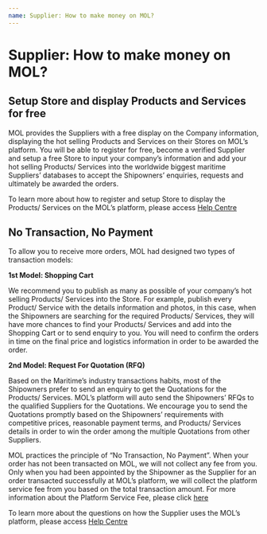 ```yaml
---
name: Supplier: How to make money on MOL?
---
```


# Supplier: How to make money on MOL?

## Setup Store and display Products and Services for free

MOL provides the Suppliers with a free display on the Company information, displaying the hot selling Products and Services on their Stores on MOL’s platform. You will be able to register for free, become a verified Supplier and setup a free Store to input your company’s information and add your hot selling Products/ Services into the worldwide biggest maritime Suppliers’ databases to accept the Shipowners’ enquiries, requests and ultimately be awarded the orders.

To learn more about how to register and setup Store to display the Products/ Services on the MOL’s platform, please access [Help Centre](http://emarineonline.com)

## No Transaction, No Payment

To allow you to receive more orders, MOL had designed two types of transaction models:

**1st Model: Shopping Cart**

We recommend you to publish as many as possible of your company’s hot selling Products/ Services into the Store. For example, publish every Product/ Service with the details information and photos, in this case, when the Shipowners are searching for the required Products/ Services, they will have more chances to find your Products/ Services and add into the Shopping Cart or to send enquiry to you. You will need to confirm the orders in time on the final price and logistics information in order to be awarded the order.

**2nd Model: Request For Quotation (RFQ)**

Based on the Maritime’s industry transactions habits, most of the Shipowners prefer to send an enquiry to get the Quotations for the Products/ Services.  MOL’s platform will auto send the Shipowners’ RFQs to the qualified Suppliers for the Quotations. We encourage you to send the Quotations promptly based on the Shipowners’ requirements with competitive prices, reasonable payment terms, and Products/ Services details in order to win the order among the multiple Quotations from other Suppliers.

MOL practices the principle of “No Transaction, No Payment”. When your order has not been transacted on MOL, we will not collect any fee from you. Only when you had been appointed by the Shipowner as the Supplier for an order transacted successfully at MOL’s platform, we will collect the platform service fee from you based on the total transaction amount. For more information about the Platform Service Fee, please click [here](http://emarineonline.com)

To learn more about the questions on how the Supplier uses the MOL’s platform, please access [Help Centre](http://emarineonline.com)
